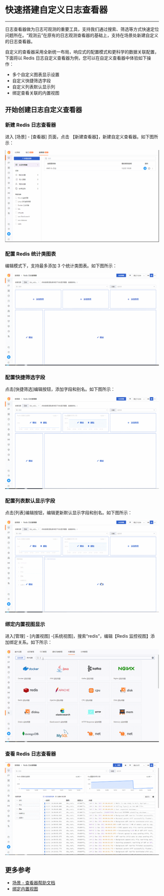 # 快速搭建自定义日志查看器
---

日志查看器做为日志可观测的重要工具，支持我们通过搜索、筛选等方式快速定位问题所在。“观测云”在原有的日志观测查看器的基础上，支持在场景处新建自定义的日志查看器。

自定义的查看器采用全新统一布局，响应式的配置模式和更科学的数据关联配置，下面将以 Redis 日志自定义查看器为例，您可以在自定义查看器中体验如下操作：

- 多个自定义图表显示设置
- 自定义快捷筛选字段
- 自定义列表默认显示列
- 绑定查看关联的内置视图

## 开始创建日志自定义查看器
### 新建 Redis 日志查看器
进入 [场景] - [查看器] 页面，点击 【新建查看器】，新建自定义查看器。如下图所示：

![](../img/1111.gif)

### 配置 Redis 统计类图表
编辑模式下，支持最多添加 3 个统计类图表。如下图所示：

![](../img/2222.gif)

### 配置快捷筛选字段
点击[快捷筛选]编辑按钮，添加字段和别名。如下图所示：

![](../img/3333.gif)

### 配置列表默认显示字段
点击[列表]编辑按钮，编辑更新默认显示字段和别名。如下图所示：

![](../img/4444.gif)

### 绑定内置视图显示
进入[管理] - [内置视图] -[系统视图]，搜索“redis”，编辑【Redis 监控视图】添加绑定关系。如下所示：

![](../img/5555.gif)

### 查看 Redis 日志查看器

![](../img/6666.gif)

## 更多参考

- [场景 - 查看器帮助文档](index.md)
- [绑定内置视图](../../management/built-in-view/bind-view.md)

